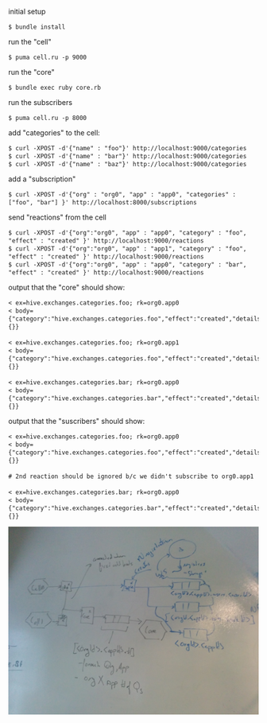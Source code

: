 initial setup

    $ bundle install

run the "cell"

    $ puma cell.ru -p 9000

run the "core"

    $ bundle exec ruby core.rb
	
run the subscribers

	$ puma cell.ru -p 8000

add "categories" to the cell:

    $ curl -XPOST -d'{"name" : "foo"}' http://localhost:9000/categories
    $ curl -XPOST -d'{"name" : "bar"}' http://localhost:9000/categories
    $ curl -XPOST -d'{"name" : "baz"}' http://localhost:9000/categories
	
add a "subscription"

    $ curl -XPOST -d'{"org" : "org0", "app" : "app0", "categories" : ["foo", "bar"] }' http://localhost:8000/subscriptions
	
send "reactions" from the cell

    $ curl -XPOST -d'{"org":"org0", "app" : "app0", "category" : "foo", "effect" : "created" }' http://localhost:9000/reactions
    $ curl -XPOST -d'{"org":"org0", "app" : "app1", "category" : "foo", "effect" : "created" }' http://localhost:9000/reactions
    $ curl -XPOST -d'{"org":"org0", "app" : "app0", "category" : "bar", "effect" : "created" }' http://localhost:9000/reactions

output that the "core" should show:

    < ex=hive.exchanges.categories.foo; rk=org0.app0
	< body={"category":"hive.exchanges.categories.foo","effect":"created","details":{}}

    < ex=hive.exchanges.categories.foo; rk=org0.app1
	< body={"category":"hive.exchanges.categories.foo","effect":"created","details":{}}

    < ex=hive.exchanges.categories.bar; rk=org0.app0
	< body={"category":"hive.exchanges.categories.bar","effect":"created","details":{}}

output that the "suscribers" should show:

    < ex=hive.exchanges.categories.foo; rk=org0.app0
	< body={"category":"hive.exchanges.categories.foo","effect":"created","details":{}}

	# 2nd reaction should be ignored b/c we didn't subscribe to org0.app1

    < ex=hive.exchanges.categories.bar; rk=org0.app0
	< body={"category":"hive.exchanges.categories.bar","effect":"created","details":{}}

![quick sketch](sketch.jpg?raw=true)
